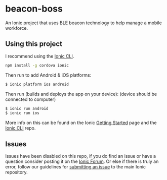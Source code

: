 # beacon-boss
An Ionic project that uses BLE beacon technology to help manage a mobile workforce. 

## Using this project

I recommend using the [Ionic CLI](https://github.com/driftyco/ionic-cli).

```bash
npm install -g cordova ionic
```

Then run to add Android & iOS platforms:

```bash
$ ionic platform ios android
```

Then run (builds and deploys the app on your device):
(device should be connected to computer)

```bash
$ ionic run android
$ ionic run ios
```


More info on this can be found on the Ionic [Getting Started](http://ionicframework.com/getting-started) page and the [Ionic CLI](https://github.com/driftyco/ionic-cli) repo.

## Issues
Issues have been disabled on this repo, if you do find an issue or have a question consider posting it on the [Ionic Forum](http://forum.ionicframework.com/).  Or else if there is truly an error, follow our guidelines for [submitting an issue](http://ionicframework.com/submit-issue/) to the main Ionic repository.
